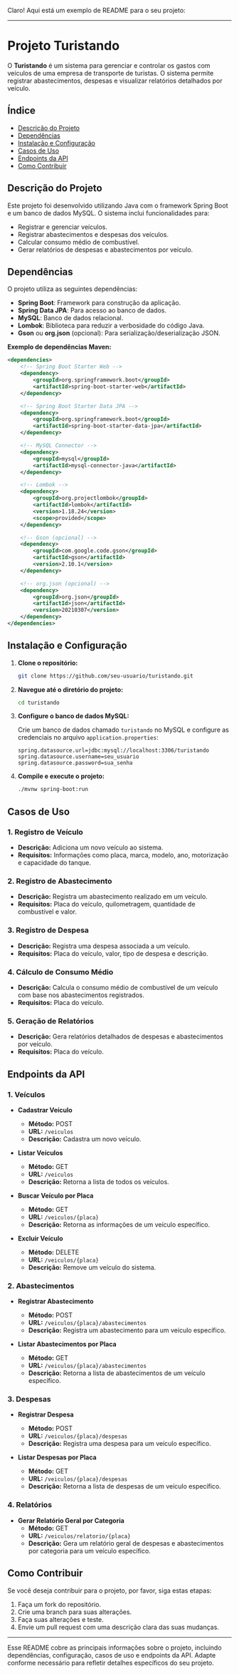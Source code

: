 Claro! Aqui está um exemplo de README para o seu projeto:

---

# Projeto Turistando

O **Turistando** é um sistema para gerenciar e controlar os gastos com veículos de uma empresa de transporte de turistas. O sistema permite registrar abastecimentos, despesas e visualizar relatórios detalhados por veículo.

## Índice

- [Descrição do Projeto](#descrição-do-projeto)
- [Dependências](#dependências)
- [Instalação e Configuração](#instalação-e-configuração)
- [Casos de Uso](#casos-de-uso)
- [Endpoints da API](#endpoints-da-api)
- [Como Contribuir](#como-contribuir)

## Descrição do Projeto

Este projeto foi desenvolvido utilizando Java com o framework Spring Boot e um banco de dados MySQL. O sistema inclui funcionalidades para:

- Registrar e gerenciar veículos.
- Registrar abastecimentos e despesas dos veículos.
- Calcular consumo médio de combustível.
- Gerar relatórios de despesas e abastecimentos por veículo.

## Dependências

O projeto utiliza as seguintes dependências:

- **Spring Boot**: Framework para construção da aplicação.
- **Spring Data JPA**: Para acesso ao banco de dados.
- **MySQL**: Banco de dados relacional.
- **Lombok**: Biblioteca para reduzir a verbosidade do código Java.
- **Gson** ou **org.json** (opcional): Para serialização/deserialização JSON.

**Exemplo de dependências Maven:**

```xml
<dependencies>
    <!-- Spring Boot Starter Web -->
    <dependency>
        <groupId>org.springframework.boot</groupId>
        <artifactId>spring-boot-starter-web</artifactId>
    </dependency>

    <!-- Spring Boot Starter Data JPA -->
    <dependency>
        <groupId>org.springframework.boot</groupId>
        <artifactId>spring-boot-starter-data-jpa</artifactId>
    </dependency>

    <!-- MySQL Connector -->
    <dependency>
        <groupId>mysql</groupId>
        <artifactId>mysql-connector-java</artifactId>
    </dependency>

    <!-- Lombok -->
    <dependency>
        <groupId>org.projectlombok</groupId>
        <artifactId>lombok</artifactId>
        <version>1.18.24</version>
        <scope>provided</scope>
    </dependency>

    <!-- Gson (opcional) -->
    <dependency>
        <groupId>com.google.code.gson</groupId>
        <artifactId>gson</artifactId>
        <version>2.10.1</version>
    </dependency>

    <!-- org.json (opcional) -->
    <dependency>
        <groupId>org.json</groupId>
        <artifactId>json</artifactId>
        <version>20210307</version>
    </dependency>
</dependencies>
```

## Instalação e Configuração

1. **Clone o repositório:**

    ```bash
    git clone https://github.com/seu-usuario/turistando.git
    ```

2. **Navegue até o diretório do projeto:**

    ```bash
    cd turistando
    ```

3. **Configure o banco de dados MySQL:**

    Crie um banco de dados chamado `turistando` no MySQL e configure as credenciais no arquivo `application.properties`:

    ```properties
    spring.datasource.url=jdbc:mysql://localhost:3306/turistando
    spring.datasource.username=seu_usuario
    spring.datasource.password=sua_senha
    ```

4. **Compile e execute o projeto:**

    ```bash
    ./mvnw spring-boot:run
    ```

## Casos de Uso

### 1. Registro de Veículo

- **Descrição:** Adiciona um novo veículo ao sistema.
- **Requisitos:** Informações como placa, marca, modelo, ano, motorização e capacidade do tanque.

### 2. Registro de Abastecimento

- **Descrição:** Registra um abastecimento realizado em um veículo.
- **Requisitos:** Placa do veículo, quilometragem, quantidade de combustível e valor.

### 3. Registro de Despesa

- **Descrição:** Registra uma despesa associada a um veículo.
- **Requisitos:** Placa do veículo, valor, tipo de despesa e descrição.

### 4. Cálculo de Consumo Médio

- **Descrição:** Calcula o consumo médio de combustível de um veículo com base nos abastecimentos registrados.
- **Requisitos:** Placa do veículo.

### 5. Geração de Relatórios

- **Descrição:** Gera relatórios detalhados de despesas e abastecimentos por veículo.
- **Requisitos:** Placa do veículo.

## Endpoints da API

### 1. Veículos

- **Cadastrar Veículo**
  - **Método:** POST
  - **URL:** `/veiculos`
  - **Descrição:** Cadastra um novo veículo.

- **Listar Veículos**
  - **Método:** GET
  - **URL:** `/veiculos`
  - **Descrição:** Retorna a lista de todos os veículos.

- **Buscar Veículo por Placa**
  - **Método:** GET
  - **URL:** `/veiculos/{placa}`
  - **Descrição:** Retorna as informações de um veículo específico.

- **Excluir Veículo**
  - **Método:** DELETE
  - **URL:** `/veiculos/{placa}`
  - **Descrição:** Remove um veículo do sistema.

### 2. Abastecimentos

- **Registrar Abastecimento**
  - **Método:** POST
  - **URL:** `/veiculos/{placa}/abastecimentos`
  - **Descrição:** Registra um abastecimento para um veículo específico.

- **Listar Abastecimentos por Placa**
  - **Método:** GET
  - **URL:** `/veiculos/{placa}/abastecimentos`
  - **Descrição:** Retorna a lista de abastecimentos de um veículo específico.

### 3. Despesas

- **Registrar Despesa**
  - **Método:** POST
  - **URL:** `/veiculos/{placa}/despesas`
  - **Descrição:** Registra uma despesa para um veículo específico.

- **Listar Despesas por Placa**
  - **Método:** GET
  - **URL:** `/veiculos/{placa}/despesas`
  - **Descrição:** Retorna a lista de despesas de um veículo específico.

### 4. Relatórios

- **Gerar Relatório Geral por Categoria**
  - **Método:** GET
  - **URL:** `/veiculos/relatorio/{placa}`
  - **Descrição:** Gera um relatório geral de despesas e abastecimentos por categoria para um veículo específico.

## Como Contribuir

Se você deseja contribuir para o projeto, por favor, siga estas etapas:

1. Faça um fork do repositório.
2. Crie uma branch para suas alterações.
3. Faça suas alterações e teste.
4. Envie um pull request com uma descrição clara das suas mudanças.

---

Esse README cobre as principais informações sobre o projeto, incluindo dependências, configuração, casos de uso e endpoints da API. Adapte conforme necessário para refletir detalhes específicos do seu projeto.
